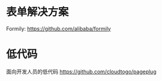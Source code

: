 # 表单解决方案
Formily: https://github.com/alibaba/formily

# 低代码
面向开发人员的低代码 https://github.com/cloudtogo/pageplug